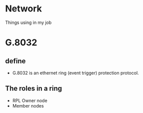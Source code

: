 # Network
 Things using in my job
 
# G.8032
 ## define
  * G.8032 is an ethernet ring (event trigger) protection protocol.
 
 ## The roles in a ring
  * RPL Owner node
  * Member nodes
